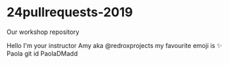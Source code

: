 # 24pullrequests-2019
Our workshop repository

Hello I'm your instructor Amy aka @redroxprojects my favourite emoji is :sparkles:
Paola git id PaolaDMadd

